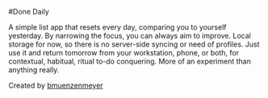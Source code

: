 #Done Daily

A simple list app that resets every day, comparing you to yourself yesterday. By narrowing the focus, you can always aim to improve. Local storage for now, so there is no server-side syncing or need of profiles. Just use it and return tomorrow from your workstation, phone, or both, for contextual, habitual, ritual to-do conquering.  More of an experiment than anything really.

Created by [bmuenzenmeyer](http://twitter.com/bmuenzenmeyer)